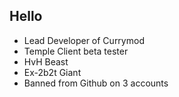 ## Hello

- Lead Developer of Currymod
- Temple Client beta tester
- HvH Beast
- Ex-2b2t Giant
- Banned from Github on 3 accounts
